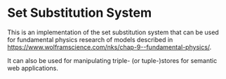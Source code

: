 # Set Substitution System

This is an implementation of the set substitution system that can be used for fundamental physics research of models described in https://www.wolframscience.com/nks/chap-9--fundamental-physics/.

It can also be used for manipulating triple- (or tuple-)stores for semantic web applications.
